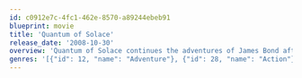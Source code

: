 ```yaml
---
id: c0912e7c-4fc1-462e-8570-a89244ebeb91
blueprint: movie
title: 'Quantum of Solace'
release_date: '2008-10-30'
overview: 'Quantum of Solace continues the adventures of James Bond after Casino Royale. Betrayed by Vesper, the woman he loved, 007 fights the urge to make his latest mission personal. Pursuing his determination to uncover the truth, Bond and M interrogate Mr. White, who reveals that the organization that blackmailed Vesper is far more complex and dangerous than anyone had imagined.'
genres: '[{"id": 12, "name": "Adventure"}, {"id": 28, "name": "Action"}, {"id": 53, "name": "Thriller"}, {"id": 80, "name": "Crime"}]'
---
```

